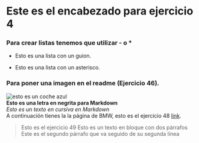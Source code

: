 # Este es el encabezado para ejercicio 4  

### Para crear listas tenemos que utilizar - o *  
  - Esto es una lista con un guion. 
  * Esto es una lista con un asterisco. 

### Para poner una imagen en el readme (Ejercicio 46). 
![esto es un coche azul](https://blogdebmw.com/wp-content/uploads/2021/02/jdm-style-lemans-blue-bmw-e92-m3-image-4.jpg)  
**Esto es una letra en negrita para Markdown**  
_Esto es un texto en cursiva en Markdown_  
A continuación tienes la la página de BMW, esto es el ejercicio 48 [link](https://www.bmw.es/es/index.html?tl=sea-gl-BMW::VN::GOOGLE::MARCAPURA::MARCA::BUSCADORES::SEM_EX::122310-mix-miy-.-sech-BMW_MARCA_Marca_EX-.-e-bmw-.-.&clc=sea-gl-BMW::VN::GOOGLE::MARCAPURA::MARCA::BUSCADORES::SEM_EX::122310-mix-&gaw=sea:79105665322_kwd-10498191&gclid=Cj0KCQiA3rKQBhCNARIsACUEW_bct12FiNC364UUx20yFans3MBGFXUR9fSWrVFZ7x7gNclbnLqQtoQaAj6UEALw_wcB).  
>Esto es el ejercicio 49
>Esto es un texto en bloque 
>con dos párrafos  
>Este es el segundo párrafo
>que va seguido de su segunda línea
